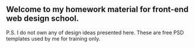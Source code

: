 ## Welcome to my homework material for front-end web design school.

P.S. I do not own any of design ideas presented here. These are free PSD templates used by me for training only.
